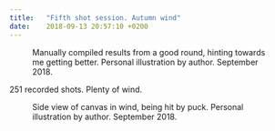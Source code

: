 ```yaml
---
title:   "Fifth shot session. Autumn wind"
date:    2018-09-13 20:57:10 +0200
---
```

<figure>
  <img src="{{ site.url }}{{ site.baseurl }}/assets/images/fifth-session-good-round.png"
       alt="">
  <figcaption>
    Manually compiled results from a good round, hinting towards me getting
    better. Personal illustration by author. September 2018.
  </figcaption>
</figure>

251 recorded shots. Plenty of wind.

<figure>
  <img src="{{ site.url }}{{ site.baseurl }}/assets/images/canvas-in-wind-hit.jpg"
       alt="">
  <figcaption>
    Side view of canvas in wind, being hit by puck.
    Personal illustration by author. September 2018.
  </figcaption>
</figure>
